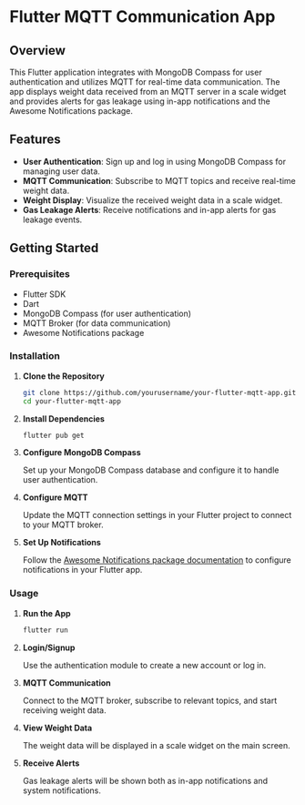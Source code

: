 # Flutter MQTT Communication App

## Overview

This Flutter application integrates with MongoDB Compass for user authentication and utilizes MQTT for real-time data communication. The app displays weight data received from an MQTT server in a scale widget and provides alerts for gas leakage using in-app notifications and the Awesome Notifications package.

## Features

- **User Authentication**: Sign up and log in using MongoDB Compass for managing user data.
- **MQTT Communication**: Subscribe to MQTT topics and receive real-time weight data.
- **Weight Display**: Visualize the received weight data in a scale widget.
- **Gas Leakage Alerts**: Receive notifications and in-app alerts for gas leakage events.

## Getting Started

### Prerequisites

- Flutter SDK
- Dart
- MongoDB Compass (for user authentication)
- MQTT Broker (for data communication)
- Awesome Notifications package

### Installation

1. **Clone the Repository**

   ```bash
   git clone https://github.com/yourusername/your-flutter-mqtt-app.git
   cd your-flutter-mqtt-app
   ```

2. **Install Dependencies**

   ```bash
   flutter pub get
   ```

3. **Configure MongoDB Compass**

   Set up your MongoDB Compass database and configure it to handle user authentication.

4. **Configure MQTT**

   Update the MQTT connection settings in your Flutter project to connect to your MQTT broker.

5. **Set Up Notifications**

   Follow the [Awesome Notifications package documentation](https://pub.dev/packages/awesome_notifications) to configure notifications in your Flutter app.

### Usage

1. **Run the App**

   ```bash
   flutter run
   ```

2. **Login/Signup**

   Use the authentication module to create a new account or log in.

3. **MQTT Communication**

   Connect to the MQTT broker, subscribe to relevant topics, and start receiving weight data.

4. **View Weight Data**

   The weight data will be displayed in a scale widget on the main screen.

5. **Receive Alerts**

   Gas leakage alerts will be shown both as in-app notifications and system notifications.
